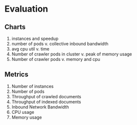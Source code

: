 # Evaluation

## Charts

1. instances and speedup
1. number of pods v. collective inbound bandwidth
1. avg cpu util v. time
1. Number of crawler pods in cluster v. peak of memory usage
1. Number of crawler pods v. memory and cpu

## Metrics

1. Number of instances
1. Number of pods
1. Throughput of crawled documents
1. Throughput of indexed documents
1. Inbound Network Bandwidth
1. CPU usage
1. Memory usage

